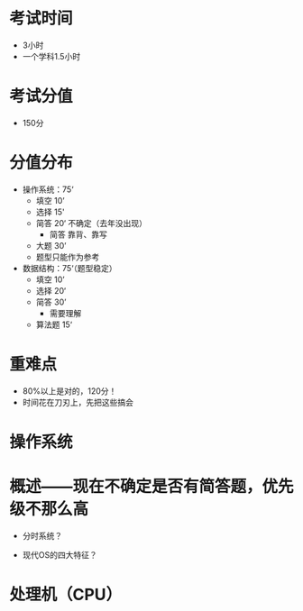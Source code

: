 # 考试时间

* 3小时
* 一个学科1.5小时



# 考试分值

* 150分



# 分值分布

* 操作系统：75‘
  * 填空   10’
  * 选择   15'
  * 简答   20‘   不确定（去年没出现）
    * 简答 靠背、靠写
  * 大题   30’
  * 题型只能作为参考
* 数据结构：75‘（题型稳定）
  * 填空     10’
  * 选择      20‘
  * 简答      30’
    * 需要理解
  * 算法题  15‘



# 重难点

* 80%以上是对的，120分！
* 时间花在刀刃上，先把这些搞会



# 操作系统



# 概述——现在不确定是否有简答题，优先级不那么高

* 分时系统？

* 现代OS的四大特征？



# 处理机（CPU）



